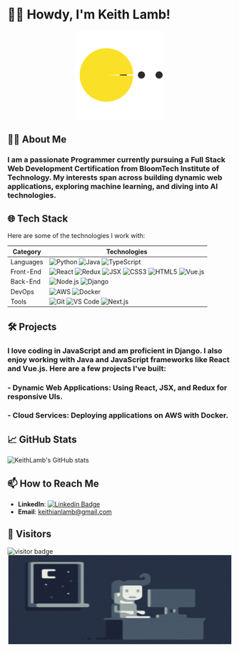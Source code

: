 # 👋🏻 Howdy, I'm Keith Lamb!

<div align="center">
  <img src="https://raw.githubusercontent.com/Aniket965/Aniket965/master/pacman.svg?sanitize=true" width="200" height="200">
</div>

## 🧑‍💻 About Me
### I am a passionate Programmer currently pursuing a Full Stack Web Development Certification from BloomTech Institute of Technology. My interests span across building dynamic web applications, exploring machine learning, and diving into AI technologies.

## 🌐 Tech Stack
Here are some of the technologies I work with:

| Category    | Technologies                                                                                      |
|-------------|---------------------------------------------------------------------------------------------------|
| Languages   | ![Python](https://img.shields.io/badge/-Python-black?style=flat-square&logo=python) ![Java](https://img.shields.io/badge/-Java-black?style=flat-square&logo=java) ![TypeScript](https://img.shields.io/badge/-TypeScript-black?style=flat-square&logo=typescript) |
| Front-End   | ![React](https://img.shields.io/badge/-React-black?style=flat-square&logo=react) ![Redux](https://img.shields.io/badge/-Redux-black?style=flat-square&logo=redux) ![JSX](https://img.shields.io/badge/-JSX-black?style=flat-square&logo=react) ![CSS3](https://img.shields.io/badge/-CSS3-black?style=flat-square&logo=css3) ![HTML5](https://img.shields.io/badge/-HTML5-black?style=flat-square&logo=html5) ![Vue.js](https://img.shields.io/badge/-Vue.js-black?style=flat-square&logo=vue.js) |
| Back-End    | ![Node.js](https://img.shields.io/badge/-Node.js-black?style=flat-square&logo=node.js) ![Django](https://img.shields.io/badge/-Django-black?style=flat-square&logo=django) |
| DevOps      | ![AWS](https://img.shields.io/badge/-AWS-black?style=flat-square&logo=amazon-aws) ![Docker](https://img.shields.io/badge/-Docker-black?style=flat-square&logo=docker) |
| Tools       | ![Git](https://img.shields.io/badge/-Git-black?style=flat-square&logo=git) ![VS Code](https://img.shields.io/badge/-VS%20Code-black?style=flat-square&logo=visual-studio-code) ![Next.js](https://img.shields.io/badge/-Next.js-black?style=flat-square&logo=next.js) |

## 🛠️ Projects
### I love coding in JavaScript and am proficient in Django. I also enjoy working with Java and JavaScript frameworks like React and Vue.js. Here are a few projects I've built:
### - **Dynamic Web Applications**: Using React, JSX, and Redux for responsive UIs.
### - **Cloud Services**: Deploying applications on AWS with Docker.

## 📈 GitHub Stats
![KeithLamb's GitHub stats](https://github-readme-stats.vercel.app/api?username=KeithLamb72&show_icons=true&title_color=fff&icon_color=79ff97&text_color=9f9f9f&bg_color=151515)

## 📫 How to Reach Me
- **LinkedIn**: [![Linkedin Badge](https://img.shields.io/badge/-KeithLamb-blue?style=flat-square&logo=Linkedin&logoColor=white&link=https://www.linkedin.com/in/keith-lamb/)](https://www.linkedin.com/in/keith-lamb/)
- **Email**: <a href="mailto:keithianlamb@gmail.com">keithianlamb@gmail.com</a>

## 🌟 Visitors
<img src="https://komarev.com/ghpvc/?username=KeithLamb72&color=blue" alt="visitor badge"/>

<br>
<div align="center">
  <img src="https://raw.githubusercontent.com/AVS1508/AVS1508/master/assets/Night-Coding.gif" width="500" height="200">
</div>
